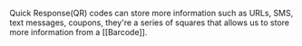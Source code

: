 
Quick Response(QR) codes can store more information such as URLs, SMS, text messages, coupons, they're a series of squares that allows us to store more information from a [[Barcode]].
